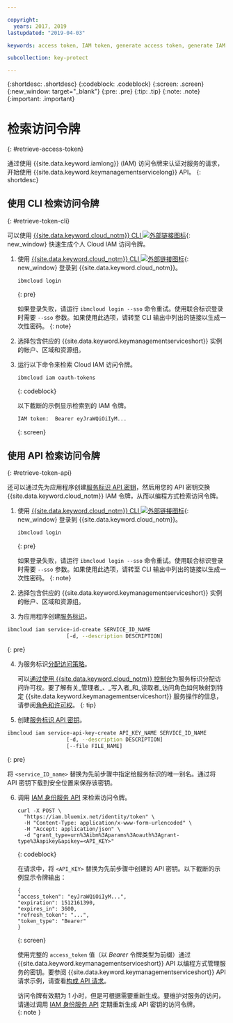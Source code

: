 ```yaml
---

copyright:
  years: 2017, 2019
lastupdated: "2019-04-03"

keywords: access token, IAM token, generate access token, generate IAM token, get access token, get IAM token, IAM token API, IAM token CLI

subcollection: key-protect

---
```


{:shortdesc: .shortdesc}
{:codeblock: .codeblock}
{:screen: .screen}
{:new_window: target="_blank"}
{:pre: .pre}
{:tip: .tip}
{:note: .note}
{:important: .important}

# 检索访问令牌
{: #retrieve-access-token}

通过使用 {{site.data.keyword.iamlong}} (IAM) 访问令牌来认证对服务的请求，开始使用 {{site.data.keyword.keymanagementservicelong}} API。
{: shortdesc}

## 使用 CLI 检索访问令牌
{: #retrieve-token-cli}

可以使用 [{{site.data.keyword.cloud_notm}} CLI ![外部链接图标](../../icons/launch-glyph.svg "外部链接图标")](/docs/cli?topic=cloud-cli-ibmcloud-cli){: new_window} 快速生成个人 Cloud IAM 访问令牌。

1. 使用 [{{site.data.keyword.cloud_notm}} CLI ![外部链接图标](../../icons/launch-glyph.svg "外部链接图标")](/docs/cli?topic=cloud-cli-ibmcloud-cli){: new_window} 登录到 {{site.data.keyword.cloud_notm}}。

    ```sh
    ibmcloud login
    ```
    {: pre}

    如果登录失败，请运行 `ibmcloud login --sso` 命令重试。使用联合标识登录时需要 `--sso` 参数。如果使用此选项，请转至 CLI 输出中列出的链接以生成一次性密码。
    {: note}

2. 选择包含供应的 {{site.data.keyword.keymanagementserviceshort}} 实例的帐户、区域和资源组。

3. 运行以下命令来检索 Cloud IAM 访问令牌。

    ```sh
    ibmcloud iam oauth-tokens
    ```
    {: codeblock}

    以下截断的示例显示检索到的 IAM 令牌。

    ```sh
    IAM token:  Bearer eyJraWQiOiIyM...
    ```
    {: screen}

## 使用 API 检索访问令牌
{: #retrieve-token-api}

还可以通过先为应用程序创建[服务标识 API 密钥](/docs/iam?topic=iam-serviceidapikeys)，然后用您的 API 密钥交换 {{site.data.keyword.cloud_notm}} IAM 令牌，从而以编程方式检索访问令牌。

1. 使用 [{{site.data.keyword.cloud_notm}} CLI ![外部链接图标](../../icons/launch-glyph.svg "外部链接图标")](/docs/cli?topic=cloud-cli-ibmcloud-cli){: new_window} 登录到 {{site.data.keyword.cloud_notm}}。

    ```sh
    ibmcloud login
    ```
    {: pre}

    如果登录失败，请运行 `ibmcloud login --sso` 命令重试。使用联合标识登录时需要 `--sso` 参数。如果使用此选项，请转至 CLI 输出中列出的链接以生成一次性密码。
    {: note}

2. 选择包含供应的 {{site.data.keyword.keymanagementserviceshort}} 实例的帐户、区域和资源组。

3. 为应用程序创建[服务标识](/docs/iam?topic=iam-serviceids#creating-a-service-id)。

  ```sh
  ibmcloud iam service-id-create SERVICE_ID_NAME
                     [-d, --description DESCRIPTION]
  ```
  {: pre}

4. 为服务标识[分配访问策略](/docs/iam?topic=iam-serviceidpolicy)。

    可以[通过使用 {{site.data.keyword.cloud_notm}} 控制台](/docs/iam?topic=iam-serviceidpolicy#access_new)为服务标识分配访问许可权。要了解有关_管理者_、_写入者_和_读取者_访问角色如何映射到特定 {{site.data.keyword.keymanagementserviceshort}} 服务操作的信息，请参阅[角色和许可权](/docs/services/key-protect?topic=key-protect-manage-access#roles)。
    {: tip}

5. 创建[服务标识 API 密钥](/docs/iam?topic=iam-serviceidapikeys)。

  ```sh
  ibmcloud iam service-api-key-create API_KEY_NAME SERVICE_ID_NAME
                     [-d, --description DESCRIPTION]
                     [--file FILE_NAME]
  ```
  {: pre}

  将 `<service_ID_name>` 替换为先前步骤中指定给服务标识的唯一别名。通过将 API 密钥下载到安全位置来保存该密钥。 

6. 调用 [IAM 身份服务 API](https://{DomainName}/apidocs/iam-identity-token-api) 来检索访问令牌。

    ```cURL
    curl -X POST \
      "https://iam.bluemix.net/identity/token" \
      -H "Content-Type: application/x-www-form-urlencoded" \
      -H "Accept: application/json" \
      -d "grant_type=urn%3Aibm%3Aparams%3Aoauth%3Agrant-type%3Aapikey&apikey=<API_KEY>"
    ```
    {: codeblock}

    在请求中，将 `<API_KEY>` 替换为先前步骤中创建的 API 密钥。以下截断的示例显示令牌输出：

    ```
    {
    "access_token": "eyJraWQiOiIyM...",
    "expiration": 1512161390,
    "expires_in": 3600,
    "refresh_token": "...",
    "token_type": "Bearer"
    }
    ```
    {: screen}

    使用完整的 `access_token` 值（以 _Bearer_ 令牌类型为前缀）通过 {{site.data.keyword.keymanagementserviceshort}} API 以编程方式管理服务的密钥。要参阅 {{site.data.keyword.keymanagementserviceshort}} API 请求示例，请查看[构成 API 请求](/docs/services/key-protect?topic=key-protect-set-up-api#form-api-request)。

    访问令牌有效期为 1 小时，但是可根据需要重新生成。要维护对服务的访问，请通过调用 [IAM 身份服务 API](https://{DomainName}/apidocs/iam-identity-token-api) 定期重新生成 API 密钥的访问令牌。   
    {: note }

    <!--You can also pipe the output to `jq`, and then grab only the `access_token` value `| jq .access_token-->

    <!--You use IBM® Cloud Identity and Access Management (IAM) tokens to make authenticated requests to IBM Watson™ services without embedding service credentials in every call. IAM authentication uses access tokens for authentication, which you acquire by sending a request with an API key.-->
